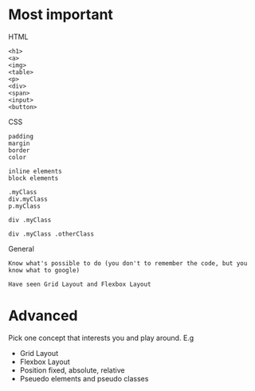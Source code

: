 # Most important

HTML

    <h1>
    <a>
    <img>
    <table>
    <p>
    <div>
    <span>
    <input>
    <button>

CSS

    padding
    margin
    border
    color

    inline elements
    block elements

    .myClass
    div.myClass
    p.myClass

    div .myClass

    div .myClass .otherClass


General

    Know what's possible to do (you don't to remember the code, but you know what to google)

    Have seen Grid Layout and Flexbox Layout

# Advanced

Pick one concept that interests you and play around. E.g

- Grid Layout
- Flexbox Layout
- Position fixed, absolute, relative
- Pseuedo elements and pseudo classes
